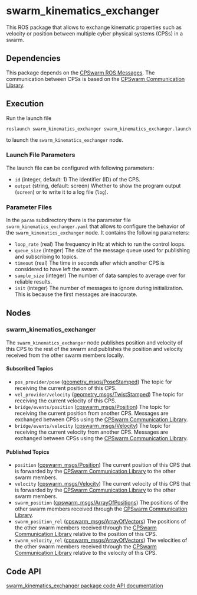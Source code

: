 # swarm_kinematics_exchanger

This ROS package that allows to exchange kinematic properties such as velocity or position between multiple cyber physical systems (CPSs) in a swarm.

## Dependencies
This package depends on the [CPSwarm ROS Messages](https://github.com/cpswarm/cpswarm_msgs). The communication between CPSs is based on the [CPSwarm Communication Library](https://github.com/cpswarm/swarmio).

## Execution
Run the launch file
```
roslaunch swarm_kinematics_exchanger swarm_kinematics_exchanger.launch
```
to launch the `swarm_kinematics_exchanger` node.

### Launch File Parameters
The launch file can be configured with following parameters:
* `id` (integer, default: 1)
  The identifier (ID) of the CPS.
* `output` (string, default: screen)
  Whether to show the program output (`screen`) or to write it to a log file (`log`).

### Parameter Files
In the `param` subdirectory there is the parameter file `swarm_kinematics_exchanger.yaml` that allows to configure the behavior of the `swarm_kinematics_exchanger` node. It contains the following parameters:
* `loop_rate` (real)
  The frequency in Hz at which to run the control loops.
* `queue_size` (integer)
  The size of the message queue used for publishing and subscribing to topics.
* `timeout` (real)
  The time in seconds after which another CPS is considered to have left the swarm.
* `sample_size` (integer)
  The number of data samples to average over for reliable results.
* `init` (integer)
  The number of messages to ignore during initialization. This is because the first messages are inaccurate.

## Nodes

### swarm_kinematics_exchanger
The `swarm_kinematics_exchanger` node publishes position and velocity of this CPS to the rest of the swarm and publishes the position and velocity received from the other swarm members locally.

#### Subscribed Topics
* `pos_provider/pose` ([geometry_msgs/PoseStamped](https://docs.ros.org/api/geometry_msgs/html/msg/PoseStamped.html))
  The topic for receiving the current position of this CPS.
* `vel_provider/velocity` ([geometry_msgs/TwistStamped](https://docs.ros.org/api/geometry_msgs/html/msg/TwistStamped.html))
  The topic for receiving the current velocity of this CPS.
* `bridge/events/position` ([cpswarm_msgs/Position](https://cpswarm.github.io/cpswarm_msgs/html/msg/Position.html))
  The topic for receiving the current position from another CPS. Messages are exchanged between CPSs using the [CPSwarm Communication Library](https://github.com/cpswarm/swarmio).
* `bridge/events/velocity` ([cpswarm_msgs/Velocity](https://cpswarm.github.io/cpswarm_msgs/html/msg/Velocity.html))
  The topic for receiving the current velocity from another CPS. Messages are exchanged between CPSs using the [CPSwarm Communication Library](https://github.com/cpswarm/swarmio).

#### Published Topics
* `position` ([cpswarm_msgs/Position](https://cpswarm.github.io/cpswarm_msgs/html/msg/Position.html))
  The current position of this CPS that is forwarded by the [CPSwarm Communication Library](https://github.com/cpswarm/swarmio) to the other swarm members.
* `velocity` ([cpswarm_msgs/Velocity](https://cpswarm.github.io/cpswarm_msgs/html/msg/Velocity.html))
  The current velocity of this CPS that is forwarded by the [CPSwarm Communication Library](https://github.com/cpswarm/swarmio) to the other swarm members.
* `swarm_position` ([cpswarm_msgs/ArrayOfPositions](https://cpswarm.github.io/cpswarm_msgs/html/msg/ArrayOfPositions.html))
  The positions of the other swarm members received through the [CPSwarm Communication Library](https://github.com/cpswarm/swarmio).
* `swarm_position_rel` ([cpswarm_msgs/ArrayOfVectors](https://cpswarm.github.io/cpswarm_msgs/html/msg/ArrayOfVectors.html))
  The positions of the other swarm members received through the [CPSwarm Communication Library](https://github.com/cpswarm/swarmio) relative to the position of this CPS.
* `swarm_velocity_rel` ([cpswarm_msgs/ArrayOfVectors](https://cpswarm.github.io/cpswarm_msgs/html/msg/ArrayOfVectors.html))
  The velocities of the other swarm members received through the [CPSwarm Communication Library](https://github.com/cpswarm/swarmio) relative to the velocity of this CPS.

## Code API
[swarm_kinematics_exchanger package code API documentation](https://cpswarm.github.io/swarm_functions/swarm_kinematics_exchanger/docs/html/files.html)
